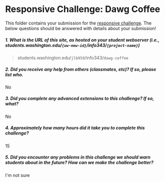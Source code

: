 # Responsive Challenge: Dawg Coffee

This folder contains your submission for the [responsive challenge](http://faculty.washington.edu/mikefree/info343/#/challenges/responsive). The below questions should be answered with details about your submission!

##### 1. What is the URL of this site, as hosted on your student webserver (i.e., students.washington.edu/<code>{uw-new-id}</code>/info343/<code>{project-name}</code>) #####
> students.washington.edu/<code>jlb959</code>/info343/<code>dawg-coffee</code>

##### 2. Did you receive any help from others (classmates, etc)? If so, please list who. #####
No

##### 3. Did you complete any advanced extensions to this challenge? If so, what? #####
No

##### 4. Approximately how many hours did it take you to complete this challenge? #####
15
##### 5. Did you encounter any problems in this challenge we should warn students about in the future? How can we make the challenge better? #####
I'm not sure

